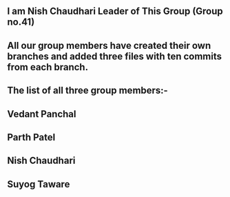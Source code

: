 ## I am Nish Chaudhari Leader of This Group (Group no.41)
## All our group members have created their own branches and added three files with ten commits from each branch.
## The list of all three group members:-
## Vedant Panchal
## Parth Patel
## Nish Chaudhari
## Suyog Taware